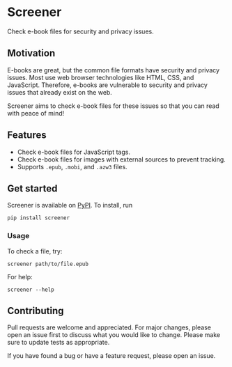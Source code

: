 # Screener

Check e-book files for security and privacy issues.

## Motivation

E-books are great, but the common file formats have security and privacy issues.
Most use web browser technologies like HTML, CSS, and JavaScript. Therefore,
e-books are vulnerable to security and privacy issues that already exist on the
web.

Screener aims to check e-book files for these issues so that you can read with
peace of mind!

## Features

- Check e-book files for JavaScript tags.
- Check e-book files for images with external sources to prevent tracking.
- Supports `.epub`, `.mobi`, and `.azw3` files.

## Get started

Screener is available on [PyPI](https://pypi.org/project/screener/). To install,
run

```bash
pip install screener
```

### Usage

To check a file, try:

```shell
screener path/to/file.epub
```

For help:

```shell
screener --help
```

## Contributing

Pull requests are welcome and appreciated. For major changes, please open an
issue first to discuss what you would like to change. Please make sure to update
tests as appropriate.

If you have found a bug or have a feature request, please open an issue.
